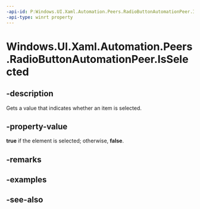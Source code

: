 ```yaml
---
-api-id: P:Windows.UI.Xaml.Automation.Peers.RadioButtonAutomationPeer.IsSelected
-api-type: winrt property
---
```


<!-- Property syntax
public bool IsSelected { get; }
-->

# Windows.UI.Xaml.Automation.Peers.RadioButtonAutomationPeer.IsSelected

## -description
Gets a value that indicates whether an item is selected.



## -property-value
**true** if the element is selected; otherwise, **false**.

## -remarks

## -examples

## -see-also
